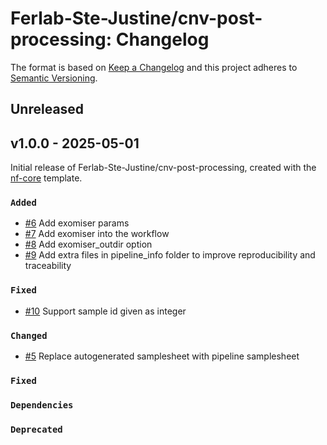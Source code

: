 # Ferlab-Ste-Justine/cnv-post-processing: Changelog

The format is based on [Keep a Changelog](https://keepachangelog.com/en/1.0.0/)
and this project adheres to [Semantic Versioning](https://semver.org/spec/v2.0.0.html).

## Unreleased

## v1.0.0 - 2025-05-01

Initial release of Ferlab-Ste-Justine/cnv-post-processing, created with the [nf-core](https://nf-co.re/) template.

### `Added`
- [#6](https://github.com/Ferlab-Ste-Justine/cnv-post-processing/pull/6) Add exomiser params
- [#7](https://github.com/Ferlab-Ste-Justine/cnv-post-processing/pull/7) Add exomiser into the workflow
- [#8](https://github.com/Ferlab-Ste-Justine/cnv-post-processing/pull/8) Add exomiser_outdir option
- [#9](https://github.com/Ferlab-Ste-Justine/cnv-post-processing/pull/9) Add extra files in pipeline_info folder to improve reproducibility and traceability

### `Fixed`
- [#10](https://github.com/Ferlab-Ste-Justine/cnv-post-processing/pull/10) Support sample id given as integer

### `Changed`
- [#5](https://github.com/Ferlab-Ste-Justine/cnv-post-processing/pull/5) Replace autogenerated samplesheet with pipeline samplesheet

### `Fixed`

### `Dependencies`

### `Deprecated`
